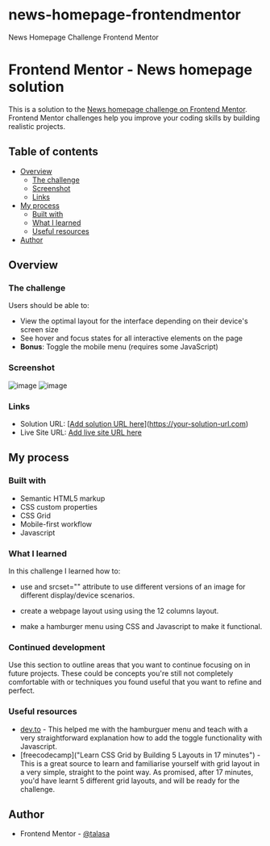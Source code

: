 # news-homepage-frontendmentor
News Homepage Challenge Frontend Mentor


# Frontend Mentor - News homepage solution

This is a solution to the [News homepage challenge on Frontend Mentor](https://www.frontendmentor.io/challenges/news-homepage-H6SWTa1MFl). Frontend Mentor challenges help you improve your coding skills by building realistic projects. 

## Table of contents

- [Overview](#overview)
  - [The challenge](#the-challenge)
  - [Screenshot](#screenshot)
  - [Links](#links)
- [My process](#my-process)
  - [Built with](#built-with)
  - [What I learned](#what-i-learned)
  - [Useful resources](#useful-resources)
- [Author](#author)



## Overview

### The challenge

Users should be able to:

- View the optimal layout for the interface depending on their device's screen size
- See hover and focus states for all interactive elements on the page
- **Bonus**: Toggle the mobile menu (requires some JavaScript)

### Screenshot

![image](https://user-images.githubusercontent.com/119393713/210499627-09f20042-8c6b-4765-ae60-1e9b031e58cd.png)
![image](https://user-images.githubusercontent.com/119393713/210499675-fb4abe5b-4b0f-4d57-84f7-0851d704a0e2.png)


### Links

- Solution URL: [[Add solution URL here](https://github.com/TalasaDev/news-homepage-frontendmentor)](https://your-solution-url.com)
- Live Site URL: [Add live site URL here](https://your-live-site-url.com)

## My process

### Built with

- Semantic HTML5 markup
- CSS custom properties
- CSS Grid
- Mobile-first workflow
- Javascript 


### What I learned

In this challenge I learned how to:

- use <picture> and srcset="" attribute to use different versions of an image for different display/device scenarios.

- create a webpage layout using using the 12 columns layout. 

- make a hamburger menu using CSS and Javascript to make it functional.


### Continued development

Use this section to outline areas that you want to continue focusing on in future projects. These could be concepts you're still not completely comfortable with or techniques you found useful that you want to refine and perfect.


### Useful resources

- [dev.to](https://dev.to/ljcdev/easy-hamburger-menu-with-js-2do0) - This helped me with the hamburguer menu and teach with a very straightforward explanation how to add the toggle functionality with Javascript.
- [freecodecamp]("Learn CSS Grid by Building 5 Layouts in 17 minutes") - This is a great source to learn and familiarise yourself with grid layout in a very simple, straight to the point way. As promised, after 17 minutes, you'd have learnt 5 different grid layouts, and will be ready for the challenge. 


## Author

- Frontend Mentor - [@talasa](https://www.frontendmentor.io/profile/talasa-dev)




